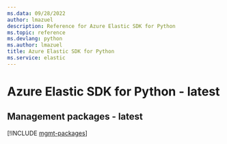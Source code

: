 ```yaml
---
ms.data: 09/28/2022
author: lmazuel
description: Reference for Azure Elastic SDK for Python
ms.topic: reference
ms.devlang: python
ms.author: lmazuel
title: Azure Elastic SDK for Python
ms.service: elastic
---
```

# Azure Elastic SDK for Python - latest

## Management packages - latest
[!INCLUDE [mgmt-packages](elastic-mgmt-index.md)]